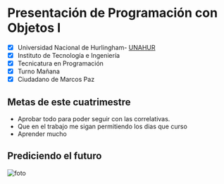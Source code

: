 # Presentación de Programación con Objetos I
- [x] Universidad Nacional de Hurlingham- [UNAHUR](https://unahur.edu.ar)
- [x] Instituto de Tecnología e Ingeniería 
- [x] Tecnicatura en Programación
- [x] Turno Mañana
- [x] Ciudadano de Marcos Paz

## Metas de este cuatrimestre 
* Aprobar todo para poder seguir con las correlativas.
* Que en el trabajo me sigan permitiendo los dias que curso
* Aprender mucho

## Prediciendo el futuro
![foto](https://c.tenor.com/1CnFSvfLeLsAAAAC/bug-programmer.gif)
